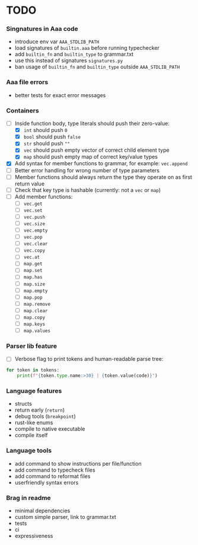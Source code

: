 # TODO

### Singnatures in Aaa code
- introduce env var `AAA_STDLIB_PATH`
- load signatures of `builtin.aaa` before running typechecker
- add `builtin_fn` and `builtin_type` to grammar.txt
- use this instead of signatures `signatures.py`
- ban usage of `builtin_fn` and `builtin_type` outside `AAA_STDLIB_PATH`

### Aaa file errors
- better tests for exact error messages

### Containers
- [ ] Inside function body, type literals should push their zero-value:
    - [x] `int` should push `0`
    - [x] `bool` should push `false`
    - [x] `str` should push `""`
    - [x] `vec` should push empty vector of correct child element type
    - [x] `map` should push empty map of correct key/value types
- [x] Add syntax for member functions to grammar, for example: `vec.append`
- [ ] Better error handling for wrong number of type parameters
- [ ] Member functions should always return the type they operate on as first return value
- [ ] Check that key type is hashable (currently: not a `vec` or `map`)
- [ ] Add member functions:
    - [ ] `vec.get`
    - [ ] `vec.set`
    - [ ] `vec.push`
    - [ ] `vec.size`
    - [ ] `vec.empty`
    - [ ] `vec.pop`
    - [ ] `vec.clear`
    - [ ] `vec.copy`
    - [ ] `vec.at`
    - [ ] `map.get`
    - [ ] `map.set`
    - [ ] `map.has`
    - [ ] `map.size`
    - [ ] `map.empty`
    - [ ] `map.pop`
    - [ ] `map.remove`
    - [ ] `map.clear`
    - [ ] `map.copy`
    - [ ] `map.keys`
    - [ ] `map.values`

### Parser lib feature
- [ ] Verbose flag to print tokens and human-readable parse tree:

```py
for token in tokens:
    print(f"{token.type.name:>30} | {token.value(code)}")
```


### Language features
- structs
- return early (`return`)
- debug tools (`breakpoint`)
- rust-like enums
- compile to native executable
- compile itself

### Language tools
- add command to show instructions per file/function
- add command to typecheck files
- add command to reformat files
- userfriendly syntax errors

### Brag in readme
- minimal dependencies
- custom simple parser, link to grammar.txt
- tests
- ci
- expressiveness

